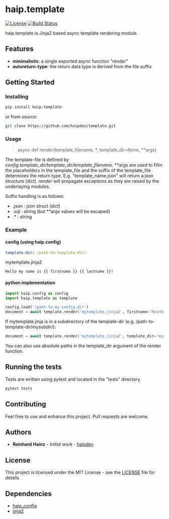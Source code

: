 # haip.template

[![License](https://img.shields.io/github/license/haipdev/template.svg)](LICENSE)
[![Build Status](https://travis-ci.org/haipdev/template.svg?branch=master)](https://travis-ci.org/haipdev/template)

haip.template is Jinja2 based async template rendering module.

## Features

* **minimalistic**: a single exported async function "render"
* **autoreturn-type**: the return data type is derived from the file suffix

## Getting Started

### Installing

```sh
pip install haip.template
```

or from source:

```sh
git clone https://github.com/haipdev/template.git
```

### Usage

> async def render(template_filename, *, template_dir=None, **args)

The template-file is defined by *config.template_dir/template_dir/template_filename*. **args are used to fillin the placeholders in the template_file and the suffix of the template_file determines the return type. E.g. "template_name.json" will return a json structure (dict). *render* will propagate exceptions as they are raised by the underlaying modules.

Suffix handling is as follows:

* .json : json struct (dict)
* .sql : string (but **args values will be escaped)
* .* : string

### Example

#### config (using haip.config)

```yaml
template-dir: /path-to-template-dir/
```

mytemplate.jinja2

```jinja2
Hello my name is {{ firstname }} {{ lastname }}!
```

#### python implementation

```python
import haip.config as config
import haip.template as template

config.load('/path-to-my-config-dir')
document = await template.render('mytemplate.jinja2', firstname='Reinhard', lastname='Hainz')
```

If mytemplate.jinja is in a subdirectory of the template-dir (e.g. /path-to-template-dir/mysubdir/):

```python
document = await template.render('mytemplate.jinja2', template_dir='mysubdir', firstname='Reinhard', lastname='Hainz')
```

You can also use absolute paths in the template_dir argument of the render function.

## Running the tests

Tests are written using pytest and located in the "tests" directory.

```sh
pytest tests
```

## Contributing

Feel free to use and enhance this project. Pull requests are welcome.

## Authors

* **Reinhard Hainz** - *Initial work* - [haipdev](https://github.com/haipdev)

## License

This project is licensed under the MIT License - see the [LICENSE](LICENSE) file for details

## Dependencies

* [haip_config](https://github.com/haipdev/config)
* [jinja2](http://jinja.pocoo.org/)
